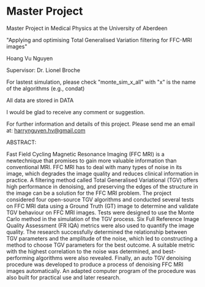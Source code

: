 # Master Project
Master Project in Medical Physics at the University of Aberdeen

"Applying and optimising Total Generalised Variation filtering for FFC-MRI images"

Hoang Vu Nguyen

Supervisor: Dr. Lionel Broche

For lastest simulation, please check "monte_sim_x_all" with "x" is the name of the algorithms (e.g., condat)

All data are stored in DATA

I would be glad to receive any comment or suggestion.

For further information and details of this project. Please send me an email at: harrynguyen.hv@gmail.com

ABSTRACT:

Fast Field Cycling Magnetic Resonance Imaging (FFC MRI) is a newtechnique that promises to gain more valuable information than conventional MRI. FFC MRI has to deal with many types of noise in its image, which degrades the image quality and reduces clinical information in practice. A filtering method called Total Generalised Variational (TGV) offers high performance in denoising, and preserving the edges of the structure in the image can be a solution for the FFC MRI problem. The project considered four open-source TGV algorithms and conducted several tests on FFC MRI data using a Ground Truth (GT) image to determine and validate TGV behaviour on FFC MRI images. Tests were designed to use the Monte Carlo method in the simulation of the TGV process. Six Full Reference Image Quality Assessment (FR IQA) metrics were also used to quantify the image quality. The research successfully determined the relationship between TGV parameters and the amplitude of the noise, which led to constructing a method to choose TGV parameters for the best outcome. A suitable metric with the highest correlation to the noise was determined, and best-performing algorithms were also revealed. Finally, an auto TGV denoising procedure was developed to produce a process of denoising FFC MRI images automatically. An adapted computer program of the procedure was also built for practical use and later research.
